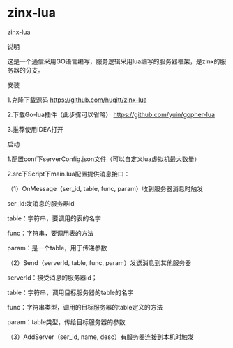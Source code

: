 # zinx-lua
zinx-lua

说明

这是一个通信采用GO语言编写，服务逻辑采用lua编写的服务器框架，是zinx的服务器的分支。

安装

1.克隆下载源码
https://github.com/huqitt/zinx-lua

2.下载Go-lua插件（此步骤可以省略）
https://github.com/yuin/gopher-lua

3.推荐使用IDEA打开




启动

1.配置conf下serverConfig.json文件（可以自定义lua虚拟机最大数量）

2.src下Script下main.lua配置提供消息接口：

（1）OnMessage（ser_id, table, func, param）收到服务器消息时触发

  ser_id:发消息的服务器id
  
  table：字符串，要调用的表的名字
  
  func：字符串，要调用表的方法
  
  param：是一个table，用于传递参数
  
（2）Send（serverId, table, func, param）发送消息到其他服务器

  serverId：接受消息的服务器id；
  
  table：字符串，调用目标服务器的table的名字
  
  func：字符串类型，调用的目标服务器的table定义的方法
  
  param：table类型，传给目标服务器的参数
  
（3）AddServer（ser_id, name, desc）有服务器连接到本机时触发
